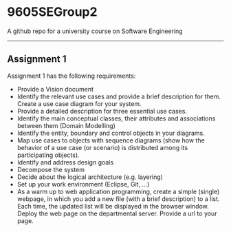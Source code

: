 # 9605SEGroup2
A github repo for a university course on Software Engineering

***

## Assignment 1
Assignment 1 has the following requirements:

* Provide a Vision document
* Identify the relevant use cases and provide a brief description for them. Create a use case diagram for your system.
* Provide a detailed description for three essential use cases.
* Identify the main conceptual classes, their attributes and associations between them (Domain Modelling)
* Identify the entity, boundary and control objects in your diagrams.
* Map use cases to objects with sequence diagrams (show how the behavior of a use case (or scenario) is distributed among its participating objects).
* Identify and address design goals
* Decompose the system
* Decide about the logical architecture (e.g. layering)
* Set up your work environment (Eclipse, Git, …)
* As a warm up to web application programming, create a simple (single) webpage, in which you add a new file (with a brief description) to a list. Each time, the updated list will be displayed in the browser window. Deploy the web page on the departmental server. Provide a url to your page.
